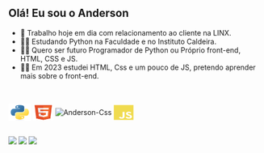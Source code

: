 ## Olá! Eu sou o Anderson 

- 🔭 Trabalho hoje em dia com relacionamento ao cliente na LINX.
- 🐱‍💻 Estudando Python na Faculdade e no Instituto Caldeira.
- 🐱‍🏍 Quero ser futuro Programador de Python ou Próprio front-end, HTML, CSS e JS. 
- 🐱‍👓 Em 2023 estudei HTML, Css e um pouco de JS, pretendo aprender mais sobre o front-end.
##

<div style="display: inline_block"><br>
  <img align="center" alt="Anderson-Python" height="35" width="45" src="https://raw.githubusercontent.com/devicons/devicon/master/icons/python/python-original.svg">
  <img align="center" alt="Anderson-HTML" height="30" width="40" src="https://raw.githubusercontent.com/devicons/devicon/master/icons/html5/html5-original.svg">
  <img  align="center" alt="Anderson-Css" height="35" width="45" src="https://cdn.jsdelivr.net/gh/devicons/devicon@latest/icons/css3/css3-original-wordmark.svg" />
  <img align="center" alt="Anderson-Js" height="30" width="40" src="https://raw.githubusercontent.com/devicons/devicon/master/icons/javascript/javascript-plain.svg">
</div>
 
##

<div> 
  <a href="https://www.instagram.com/alemao_couto16/" target="_blank"><img src="https://img.shields.io/badge/-Instagram-%23E4405F?style=for-the-badge&logo=instagram&logoColor=white" target="_blank"></a>
  <a href="https://www.linkedin.com/in/%C3%A2nderson-couto-3090bb271/" target="_blank"><img src="https://img.shields.io/badge/-LinkedIn-%230077B5?style=for-the-badge&logo=linkedin&logoColor=white" target="_blank"></a> 
  <a href="https://curriculoanderson.vercel.app/"><img src="https://img.shields.io/badge/website-000000?style=for-the-badge&logo=About.me&logoColor=white"></a> 
</div>
